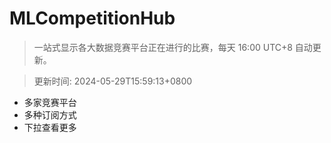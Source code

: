 # MLCompetitionHub

> 一站式显示各大数据竞赛平台正在进行的比赛，每天 16:00 UTC+8 自动更新。
  
> 更新时间: 2024-05-29T15:59:13+0800 

* 多家竞赛平台
* 多种订阅方式
* 下拉查看更多